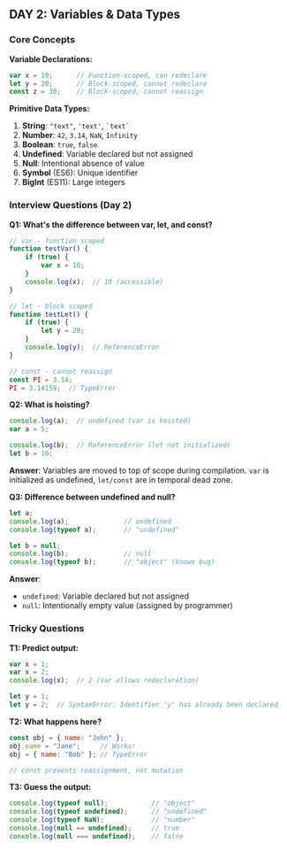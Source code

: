 ## DAY 2: Variables & Data Types

### Core Concepts

**Variable Declarations:**
```javascript
var x = 10;      // Function-scoped, can redeclare
let y = 20;      // Block-scoped, cannot redeclare
const z = 30;    // Block-scoped, cannot reassign
```

**Primitive Data Types:**
1. **String**: `"text"`, `'text'`, `` `text` ``
2. **Number**: `42`, `3.14`, `NaN`, `Infinity`
3. **Boolean**: `true`, `false`
4. **Undefined**: Variable declared but not assigned
5. **Null**: Intentional absence of value
6. **Symbol** (ES6): Unique identifier
7. **BigInt** (ES11): Large integers

### Interview Questions (Day 2)

**Q1: What's the difference between var, let, and const?**
```javascript
// var - function scoped
function testVar() {
    if (true) {
        var x = 10;
    }
    console.log(x);  // 10 (accessible)
}

// let - block scoped
function testLet() {
    if (true) {
        let y = 20;
    }
    console.log(y);  // ReferenceError
}

// const - cannot reassign
const PI = 3.14;
PI = 3.14159;  // TypeError
```

**Q2: What is hoisting?**
```javascript
console.log(a);  // undefined (var is hoisted)
var a = 5;

console.log(b);  // ReferenceError (let not initialized)
let b = 10;
```
**Answer**: Variables are moved to top of scope during compilation. `var` is initialized as undefined, `let/const` are in temporal dead zone.

**Q3: Difference between undefined and null?**
```javascript
let a;
console.log(a);              // undefined
console.log(typeof a);       // "undefined"

let b = null;
console.log(b);              // null
console.log(typeof b);       // "object" (known bug)
```
**Answer**: 
- `undefined`: Variable declared but not assigned
- `null`: Intentionally empty value (assigned by programmer)

### Tricky Questions

**T1: Predict output:**
```javascript
var x = 1;
var x = 2;
console.log(x);  // 2 (var allows redeclaration)

let y = 1;
let y = 2;  // SyntaxError: Identifier 'y' has already been declared
```

**T2: What happens here?**
```javascript
const obj = { name: "John" };
obj.name = "Jane";     // Works!
obj = { name: "Bob" }; // TypeError

// const prevents reassignment, not mutation
```

**T3: Guess the output:**
```javascript
console.log(typeof null);           // "object"
console.log(typeof undefined);      // "undefined"
console.log(typeof NaN);            // "number"
console.log(null == undefined);     // true
console.log(null === undefined);    // false
```
